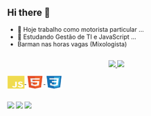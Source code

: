 ## Hi there 👋

- 🔭 Hoje trabalho como motorista particular ...
- 🌱 Estudando Gestão de TI e JavaScript ...
- Barman nas horas vagas (Mixologista)
##
<div align="center">
  <a href="https://github.com/vanubioinfo">
  <img height="180em" src="https://github-readme-stats.vercel.app/api?username=vanubioinfo&show_icons=true&theme=dracula&include_all_commits=true&count_private=true"/>
  <img height="180em" src="https://github-readme-stats.vercel.app/api/top-langs/?username=vanubioinfo&layout=compact&langs_count=7&theme=dracula"/>
</div>
 
<div style="display: inline_block"><br>
  <img align="center" alt="Vanubio-Js" height="30" width="40" src="https://raw.githubusercontent.com/devicons/devicon/master/icons/javascript/javascript-plain.svg">
  <img align="center" alt="Vanubio-Ts" height="30" width="40"  src="https://raw.githubusercontent.com/devicons/devicon/master/icons/html5/html5-original.svg">
  <img align="center" alt="Vanubio-CSS" height="30" width="40" src="https://raw.githubusercontent.com/devicons/devicon/master/icons/css3/css3-original.svg">
</div>

 ##


<div> 
  <a href="https://instagram.com/vanubioinfo" target="_blank"><img src="https://img.shields.io/badge/-Instagram-%23E4405F?style=for-the-badge&logo=instagram&logoColor=white" target="_blank"></a> 
  <a href = "mailto:vanubioinfo@gmail.com"><img src="https://img.shields.io/badge/-Gmail-%23333?style=for-the-badge&logo=gmail&logoColor=white" target="_blank"></a>
  <a href="https://www.linkedin.com/in/vanubio-nascimento-53578422" target="_blank"><img src="https://img.shields.io/badge/-LinkedIn-%230077B5?style=for-the-badge&logo=linkedin&logoColor=white" target="_blank"></a> 
 
</div>
